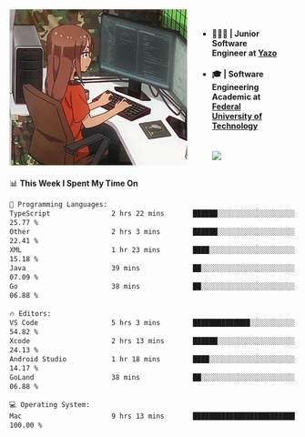 
<body >
  <div style="display: flex; width: auto; margin-right: 30px ">
    <img align="right" width="312" height="274" style="padding-right:20px; " src="assets/umiko.gif" alt="Computer man" />
    <ul style="flex: 1;">
      <li><h4>🧑🏽‍💻 | Junior Software Engineer at <a href="https://www.yazo.com.br/">Yazo</a></h4></li>
      <li><h4>🎓 | Software Engineering Academic at <a href="http://www.utfpr.edu.br/">Federal University of Technology</a></h4></li>
      <br/>
      <a href="https://skillicons.dev">
        <img src="https://skillicons.dev/icons?i=ts,react,go,swift,c,ts,postgres,nodejs,js,heroku,gradle,firebase,flutter,docker,aws,arduino,redis,sqlite&theme=light&&perline=6 " />
      </a>
    </ul>  
    <br/>
  </div>
</body>


<!--START_SECTION:waka-->
📊 **This Week I Spent My Time On** 

```text
💬 Programming Languages: 
TypeScript               2 hrs 22 mins       ██████░░░░░░░░░░░░░░░░░░░   25.77 % 
Other                    2 hrs 3 mins        ██████░░░░░░░░░░░░░░░░░░░   22.41 % 
XML                      1 hr 23 mins        ████░░░░░░░░░░░░░░░░░░░░░   15.18 % 
Java                     39 mins             ██░░░░░░░░░░░░░░░░░░░░░░░   07.09 % 
Go                       38 mins             ██░░░░░░░░░░░░░░░░░░░░░░░   06.88 % 

🔥 Editors: 
VS Code                  5 hrs 3 mins        ██████████████░░░░░░░░░░░   54.82 % 
Xcode                    2 hrs 13 mins       ██████░░░░░░░░░░░░░░░░░░░   24.13 % 
Android Studio           1 hr 18 mins        ████░░░░░░░░░░░░░░░░░░░░░   14.17 % 
GoLand                   38 mins             ██░░░░░░░░░░░░░░░░░░░░░░░   06.88 % 

💻 Operating System: 
Mac                      9 hrs 13 mins       █████████████████████████   100.00 % 
```


<!--END_SECTION:waka-->

<!--
**danielr0d/danielr0d** is a ✨ _special_ ✨ repository because its `README.md` (this file) appears on your GitHub profile.

Here are some ideas to get you started:

- 🔭 I’m currently working on ...
- 🌱 I’m currently learning ...
- 👯 I’m looking to collaborate on ...
- 🤔 I’m looking for help with ...
- 💬 Ask me about ...
- 📫 How to reach me: ...
- 😄 Pronouns: ...
- ⚡ Fun fact: ...
-->
